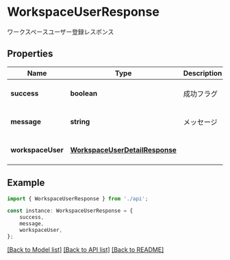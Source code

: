 # WorkspaceUserResponse

ワークスペースユーザー登録レスポンス

## Properties

Name | Type | Description | Notes
------------ | ------------- | ------------- | -------------
**success** | **boolean** | 成功フラグ | [optional] [default to undefined]
**message** | **string** | メッセージ | [optional] [default to undefined]
**workspaceUser** | [**WorkspaceUserDetailResponse**](WorkspaceUserDetailResponse.md) |  | [optional] [default to undefined]

## Example

```typescript
import { WorkspaceUserResponse } from './api';

const instance: WorkspaceUserResponse = {
    success,
    message,
    workspaceUser,
};
```

[[Back to Model list]](../README.md#documentation-for-models) [[Back to API list]](../README.md#documentation-for-api-endpoints) [[Back to README]](../README.md)
